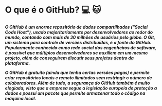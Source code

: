 # O que é o GitHub? :computer: :cat:



<h5> O GitHub é um enorme repositório de dados compartilhados ("Social Code Host"), usado majoritariamente por desenvolvedores ao redor do mundo, contando com mais de 30 milhões de usuários pelo globo. O Git, um sistema para controle de versões distribuídas, é a fonte do GitHub. Popularmente conhecido como rede social dos engenheiros de software, é possível que múltiplos desenvolvedores se auxiliem em um mesmo projeto, além de conseguirem discutir seus projetos dentro da plataforma.

O GitHub é gratuito (ainda que tenha certas versões pagas) e permite criar repositórios locais e remoto ilimitados sem restringir o número de colaboradores. Além de tudo, a segurança do GitHub também é muito elogiada, visto que a empresa segue a legislação europeia de proteção a dados e possui um pacote que permite armazenar todo o código na máquina local.
</h5>

